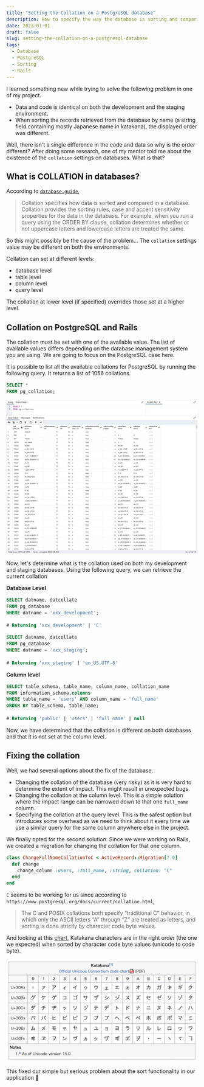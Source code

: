```yaml
---
title: "Setting the Collation on a PostgreSQL database"
description: How to specify the way the database is sorting and comparing data
date: 2023-01-01
draft: false
slug: setting-the-collation-on-a-postgresql-database
tags:
  - Database
  - PostgreSQL
  - Sorting
  - Rails
---
```


I learned something new while trying to solve the following problem in one of my project.
- Data and code is identical on both the development and the staging environment.
- When sorting the records retrieved from the database by name (a string field containing mostly Japanese name in katakana), the displayed order was different.

Well, there isn't a single difference in the code and data so why is the order different?
After doing some research, one of my mentor told me about the existence of the `collation` settings on databases. What is that?

## What is COLLATION in databases?

According to [`database.guide`](https://database.guide/what-is-collation-in-databases/),
> Collation specifies how data is sorted and compared in a database. Collation provides the sorting rules, case and accent sensitivity properties for the data in the database.
> For example, when you run a query using the ORDER BY clause, collation determines whether or not uppercase letters and lowercase letters are treated the same.

So this might possibly be the cause of the problem... The `collation` settings value may be different on both the environments.

Collation can set at different levels:
- database level
- table level
- column level
- query level

The collation at lower level (if specified) overrides those set at a higher level.


## Collation on PostgreSQL and Rails

The collation must be set with one of the available value. The list of available values differs depending on the database management system you are using.
We are going to focus on the PostgreSQL case here.

It is possible to list all the available collations for PostgreSQL by running the following query.
It returns a list of 1056 collations.

```sql
SELECT *
FROM pg_collation;
```

![Available collations in PostgreSQL](./available-collations-postgresql.png)


Now, let's determine what is the collation used on both my development and staging databases. Using the following query, we can retrieve the current collation

**Database Level**

```sql
SELECT datname, datcollate
FROM pg_database
WHERE datname = 'xxx_development';

# Returning 'xxx_development' | 'C'
```

```sql
SELECT datname, datcollate
FROM pg_database
WHERE datname = 'xxx_staging';

# Returning 'xxx_staging' | 'en_US.UTF-8'
```

**Column level**
```sql
SELECT table_schema, table_name, column_name, collation_name
FROM information_schema.columns
WHERE table_name = 'users' AND column_name = 'full_name'
ORDER BY table_schema, table_name;

# Returning 'public' | 'users' | 'full_name' | null
```

Now, we have determined that the collation is different on both databases and that it is not set at the column level.

## Fixing the collation

Well, we had several options about the fix of the database.
- Changing the collation of the database (very risky) as it is very hard to determine the extent of impact. This might result in unexpected bugs.
- Changing the collation at the column level. This is a simple solution where the impact range can be narrowed down to that one `full_name` column.
- Specifying the collation at the query level. This is the safest option but introduces some overhead as we need to think about it every time we use a similar query for the same column anywhere else in the project.

We finally opted for the second solution. Since we were working on Rails, we created a migration for changing the collation for that one column.

```ruby
class ChangeFullNameCollationToC < ActiveRecord::Migration[7.0]
  def change
    change_column :users, :full_name, :string, collation: "C"
  end
end
```

`C` seems to be working for us since according to `https://www.postgresql.org/docs/current/collation.html`,

> The C and POSIX collations both specify “traditional C” behavior, in which only the ASCII letters “A” through “Z” are treated as letters, and sorting is done strictly by character code byte values.

And looking at this [chart](https://en.wikipedia.org/wiki/Katakana_(Unicode_block)), Katakana characters are in the right order (the one we expected) when sorted by character code byte values (unicode to code byte).

![Katanaka code](./katakana-code.png)

This fixed our simple but serious problem about the sort functionality in our application 🎉
